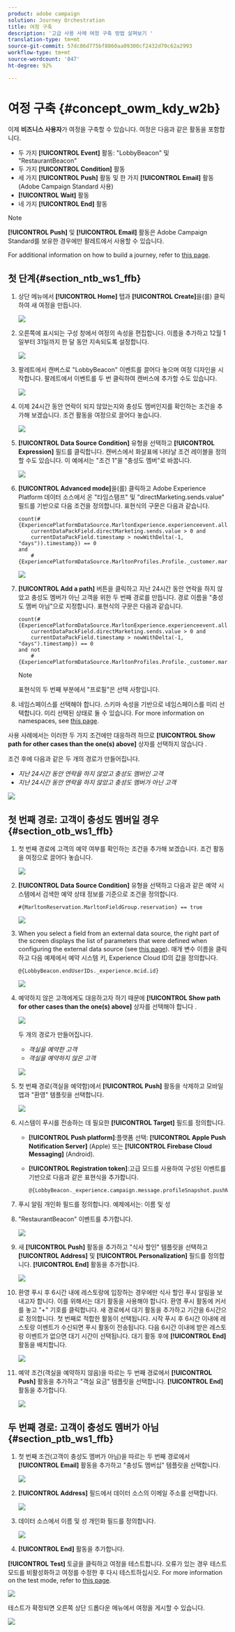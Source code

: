 ```yaml
---
product: adobe campaign
solution: Journey Orchestration
title: 여정 구축
description: '고급 사용 사례 여정 구축 방법 살펴보기 '
translation-type: tm+mt
source-git-commit: 57dc86d775bf8860aa09300cf2432d70c62a2993
workflow-type: tm+mt
source-wordcount: '847'
ht-degree: 92%

---
```



# 여정 구축 {#concept_owm_kdy_w2b}

이제 **비즈니스 사용자**&#x200B;가 여정을 구축할 수 있습니다. 여정은 다음과 같은 활동을 포함합니다.

* 두 가지 **[!UICONTROL Event]** 활동: &quot;LobbyBeacon&quot; 및 &quot;RestaurantBeacon&quot;
* 두 가지 **[!UICONTROL Condition]** 활동 
* 세 가지 **[!UICONTROL Push]** 활동 및 한 가지 **[!UICONTROL Email]** 활동(Adobe Campaign Standard 사용)
* **[!UICONTROL Wait]** 활동
* 네 가지 **[!UICONTROL End]** 활동 

>[!NOTE]
>
>**[!UICONTROL Push]** 및 **[!UICONTROL Email]** 활동은 Adobe Campaign Standard를 보유한 경우에만 팔레트에서 사용할 수 있습니다.

For additional information on how to build a journey, refer to [this page](../building-journeys/journey.md).

## 첫 단계{#section_ntb_ws1_ffb}

1. 상단 메뉴에서 **[!UICONTROL Home]** 탭과 **[!UICONTROL Create]**&#x200B;을(를) 클릭하여 새 여정을 만듭니다.

   ![](../assets/journey31.png)

1. 오른쪽에 표시되는 구성 창에서 여정의 속성을 편집합니다. 이름을 추가하고 12월 1일부터 31일까지 한 달 동안 지속되도록 설정합니다.

   ![](../assets/journeyuc2_12.png)

1. 팔레트에서 캔버스로 &quot;LobbyBeacon&quot; 이벤트를 끌어다 놓으며 여정 디자인을 시작합니다. 팔레트에서 이벤트를 두 번 클릭하여 캔버스에 추가할 수도 있습니다.

   ![](../assets/journeyuc2_13.png)

1. 이제 24시간 동안 연락이 되지 않았는지와 충성도 멤버인지를 확인하는 조건을 추가해 보겠습니다. 조건 활동을 여정으로 끌어다 놓습니다.

   ![](../assets/journeyuc2_14.png)

1. **[!UICONTROL Data Source Condition]** 유형을 선택하고 **[!UICONTROL Expression]** 필드를 클릭합니다. 캔버스에서 화살표에 나타날 조건 레이블을 정의할 수도 있습니다. 이 예에서는 &quot;조건 1&quot;을 &quot;충성도 멤버&quot;로 바꿉니다.

   ![](../assets/journeyuc2_15.png)

1. **[!UICONTROL Advanced mode]**&#x200B;을(를) 클릭하고 Adobe Experience Platform 데이터 소스에서 온 &quot;타임스탬프&quot; 및 &quot;directMarketing.sends.value&quot; 필드를 기반으로 다음 조건을 정의합니다. 표현식의 구문은 다음과 같습니다.

   ```
   count(#{ExperiencePlatformDataSource.MarltonExperience.experienceevent.all(
       currentDataPackField.directMarketing.sends.value > 0 and
       currentDataPackField.timestamp > nowWithDelta(-1, "days")).timestamp}) == 0
   and
       #{ExperiencePlatformDataSource.MarltonProfiles.Profile._customer.marlton.loyaltyMember}
   ```

   ![](../assets/journeyuc2_30.png)

1. **[!UICONTROL Add a path]** 버튼을 클릭하고 지난 24시간 동안 연락을 하지 않았고 충성도 멤버가 아닌 고객을 위한 두 번째 경로를 만듭니다. 경로 이름을 &quot;충성도 멤버 아님&quot;으로 지정합니다. 표현식의 구문은 다음과 같습니다.

   ```
   count(#{ExperiencePlatformDataSource.MarltonExperience.experienceevent.all(
       currentDataPackField.directMarketing.sends.value > 0 and
       currentDataPackField.timestamp > nowWithDelta(-1, "days").timestamp}) == 0
   and not
       #{ExperiencePlatformDataSource.MarltonProfiles.Profile._customer.marlton.loyaltyMember}
   ```

   >[!NOTE]
   >
   >표현식의 두 번째 부분에서 &quot;프로필&quot;은 선택 사항입니다.

1. 네임스페이스를 선택해야 합니다. 스키마 속성을 기반으로 네임스페이스를 미리 선택합니다. 미리 선택된 상태로 둘 수 있습니다. For more information on namespaces, see [this page](../event/selecting-the-namespace.md).

사용 사례에서는 이러한 두 가지 조건에만 대응하려 하므로 **[!UICONTROL Show path for other cases than the one(s) above]** 상자를 선택하지 않습니다 .

조건 후에 다음과 같은 두 개의 경로가 만들어집니다.

* _지난 24시간 동안 연락을 하지 않았고 충성도 멤버인 고객_
* _지난 24시간 동안 연락을 하지 않았고 충성도 멤버가 아닌 고객_

![](../assets/journeyuc2_16.png)

## 첫 번째 경로: 고객이 충성도 멤버일 경우 {#section_otb_ws1_ffb} 

1. 첫 번째 경로에 고객의 예약 여부를 확인하는 조건을 추가해 보겠습니다. 조건 활동을 여정으로 끌어다 놓습니다.

   ![](../assets/journeyuc2_17.png)

1. **[!UICONTROL Data Source Condition]** 유형을 선택하고 다음과 같은 예약 시스템에서 검색한 예약 상태 정보를 기준으로 조건을 정의합니다.

   ```
   #{MarltonReservation.MarltonFieldGroup.reservation} == true
   ```

   ![](../assets/journeyuc2_18.png)

1. When you select a field from an external data source, the right part of the screen displays the list of parameters that were defined when configuring the external data source (see [this page](../usecase/configuring-the-data-sources.md)). 매개 변수 이름을 클릭하고 다음 예제에서 예약 시스템 키, Experience Cloud ID의 값을 정의합니다.

   ```
   @{LobbyBeacon.endUserIDs._experience.mcid.id}
   ```

   ![](../assets/journeyuc2_19.png)

1. 예약하지 않은 고객에게도 대응하고자 하기 때문에 **[!UICONTROL Show path for other cases than the one(s) above]** 상자를 선택해야 합니다 .

   ![](../assets/journeyuc2_20.png)

   두 개의 경로가 만들어집니다.

   * _객실을 예약한 고객_
   * _객실을 예약하지 않은 고객_

   ![](../assets/journeyuc2_21.png)

1. 첫 번째 경로(객실을 예약함)에서 **[!UICONTROL Push]** 활동을 삭제하고 모바일 앱과 &quot;환영&quot; 템플릿을 선택합니다.

   ![](../assets/journeyuc2_22.png)

1. 시스템이 푸시를 전송하는 데 필요한 **[!UICONTROL Target]** 필드를 정의합니다.

   * **[!UICONTROL Push platform]**:플랫폼 선택: **[!UICONTROL Apple Push Notification Server]** (Apple) 또는 **[!UICONTROL Firebase Cloud Messaging]** (Android).
   * **[!UICONTROL Registration token]**:고급 모드를 사용하여 구성된 이벤트를 기반으로 다음과 같은 표현식을 추가합니다.

      ```
      @{LobbyBeacon._experience.campaign.message.profileSnapshot.pushNotificationTokens.first().token}
      ```

1. 푸시 알림 개인화 필드를 정의합니다. 예제에서는: 이름 및 성

1. &quot;RestaurantBeacon&quot; 이벤트를 추가합니다.

   ![](../assets/journeyuc2_23.png)

1. 새 **[!UICONTROL Push]** 활동을 추가하고 &quot;식사 할인&quot; 템플릿을 선택하고 **[!UICONTROL Address]** 및 **[!UICONTROL Personalization]** 필드를 정의합니다. **[!UICONTROL End]** 활동을 추가합니다. 

   ![](../assets/journeyuc2_24.png)

1. 환영 푸시 후 6시간 내에 레스토랑에 입장하는 경우에만 식사 할인 푸시 알림을 보내고자 합니다. 이를 위해서는 대기 활동을 사용해야 합니다. 환영 푸시 활동에 커서를 놓고 &quot;+&quot; 기호를 클릭합니다. 새 경로에서 대기 활동을 추가하고 기간을 6시간으로 정의합니다. 첫 번째로 적합한 활동이 선택됩니다. 시작 푸시 후 6시간 이내에 레스토랑 이벤트가 수신되면 푸시 활동이 전송됩니다. 다음 6시간 이내에 받은 레스토랑 이벤트가 없으면 대기 시간이 선택됩니다. 대기 활동 후에 **[!UICONTROL End]** 활동을 배치합니다.

   ![](../assets/journeyuc2_31.png)

1. 예약 조건(객실을 예약하지 않음)을 따르는 두 번째 경로에서 **[!UICONTROL Push]** 활동을 추가하고 &quot;객실 요금&quot; 템플릿을 선택합니다. **[!UICONTROL End]** 활동을 추가합니다.

   ![](../assets/journeyuc2_25.png)

## 두 번째 경로: 고객이 충성도 멤버가 아님{#section_ptb_ws1_ffb}

1. 첫 번째 조건(고객이 충성도 멤버가 아님)을 따르는 두 번째 경로에서 **[!UICONTROL Email]** 활동을 추가하고 &quot;충성도 멤버십&quot; 템플릿을 선택합니다.

   ![](../assets/journeyuc2_26.png)

1. **[!UICONTROL Address]** 필드에서 데이터 소스의 이메일 주소를 선택합니다.

   ![](../assets/journeyuc2_27.png)

1. 데이터 소스에서 이름 및 성 개인화 필드를 정의합니다.

   ![](../assets/journeyuc2_28.png)

1. **[!UICONTROL End]** 활동을 추가합니다.

**[!UICONTROL Test]** 토글을 클릭하고 여정을 테스트합니다. 오류가 있는 경우 테스트 모드를 비활성화하고 여정를 수정한 후 다시 테스트하십시오. For more information on the test mode, refer to [this page](../building-journeys/testing-the-journey.md).

![](../assets/journeyuc2_32bis.png)

테스트가 확정되면 오른쪽 상단 드롭다운 메뉴에서 여정을 게시할 수 있습니다.

![](../assets/journeyuc2_32.png)
